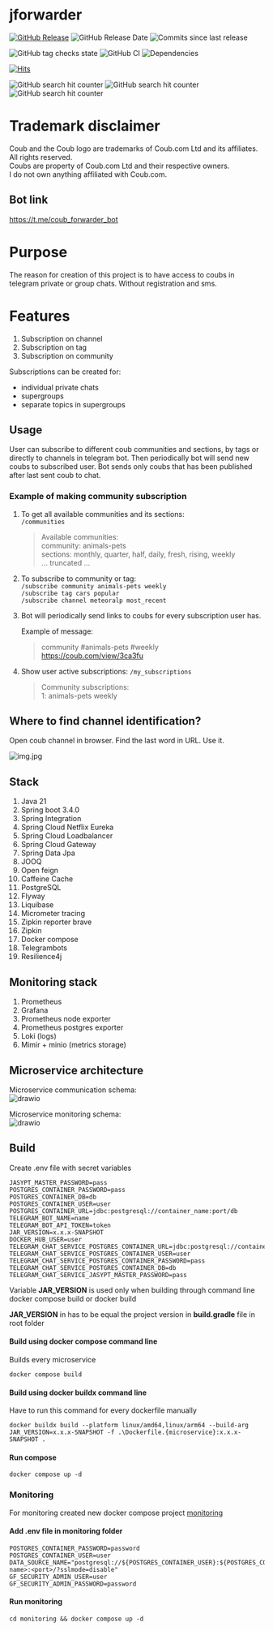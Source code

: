 # jforwarder

[![GitHub Release](https://img.shields.io/github/v/release/dankoy/jforwarder)](https://github.com/Dankoy/jforwarder/releases/latest)
![GitHub Release Date](https://img.shields.io/github/release-date/dankoy/jforwarder)
![Commits since last release](https://img.shields.io/github/commits-since/Dankoy/jforwarder/latest/main)

![GitHub tag checks state](https://img.shields.io/github/checks-status/dankoy/jforwarder/v1.1.3)
![GitHub CI](https://github.com/dankoy/jforwarder/actions/workflows/test.yml/badge.svg)
![Dependencies](https://img.shields.io/librariesio/github/dankoy/jforwarder)

[![Hits](https://hits.seeyoufarm.com/api/count/incr/badge.svg?url=https%3A%2F%2Fgithub.com%2FDankoy%2Fjforwarder&count_bg=%2379C83D&title_bg=%23555555&icon=&icon_color=%23E7E7E7&title=hits&edge_flat=false)](https://hits.seeyoufarm.com)

![GitHub search hit counter](https://img.shields.io/github/search/dankoy/jforwarder/jforwarder)
![GitHub search hit counter](https://img.shields.io/github/search/dankoy/jforwarder/coub_forwarder_bot)
![GitHub search hit counter](https://img.shields.io/github/search/dankoy/jforwarder/coub)

# Trademark disclaimer

Coub and the Coub logo are trademarks of Coub.com Ltd and its affiliates. All rights reserved.    
Coubs are property of Coub.com Ltd and their respective owners.    
I do not own anything affiliated with Coub.com.

## Bot link

https://t.me/coub_forwarder_bot

# Purpose

The reason for creation of this project is to have access to coubs in telegram private or group
chats. Without registration and sms.

# Features

1) Subscription on channel
2) Subscription on tag
3) Subscription on community

Subscriptions can be created for:
- individual private chats
- supergroups
- separate topics in supergroups

## Usage

User can subscribe to different coub communities and sections, by tags or directly to channels in
telegram bot. Then periodically bot will send new coubs to subscribed user. Bot sends only coubs
that has been published after last sent coub to chat.

### Example of making community subscription

1) To get all available communities and its sections:    
   ```/communities```

   > Available communities:    
   community: animals-pets    
   sections: monthly, quarter, half, daily, fresh, rising, weekly    
   ... truncated ...

2) To subscribe to community or tag:    
   ```/subscribe community animals-pets weekly```    
   ```/subscribe tag cars popular```    
   ```/subscribe channel meteoralp most_recent```

3) Bot will periodically send links to coubs for every subscription user has.

   Example of message:
   > community #animals-pets #weekly    
   https://coub.com/view/3ca3fu

4) Show user active subscriptions: ```/my_subscriptions```
   > Community subscriptions:    
   1: animals-pets weekly

## Where to find channel identification?

Open coub channel in browser. Find the last word in URL. Use it.

![img.jpg](img.jpg)

## Stack

1. Java 21
2. Spring boot 3.4.0
3. Spring Integration
4. Spring Cloud Netflix Eureka
5. Spring Cloud Loadbalancer
6. Spring Cloud Gateway
7. Spring Data Jpa
8. JOOQ
9. Open feign
10. Caffeine Cache
11. PostgreSQL
12. Flyway
13. Liquibase
14. Micrometer tracing
15. Zipkin reporter brave
16. Zipkin
17. Docker compose
18. Telegrambots
19. Resilience4j

## Monitoring stack

1. Prometheus
2. Grafana
3. Prometheus node exporter
4. Prometheus postgres exporter
5. Loki (logs)
6. Mimir + minio (metrics storage)

## Microservice architecture

Microservice communication schema:    
![drawio](jforwarder.drawio.svg)

Microservice monitoring schema:    
![drawio](jforwarder-monitoring.drawio.svg)

## Build

Create .env file with secret variables

```
JASYPT_MASTER_PASSWORD=pass
POSTGRES_CONTAINER_PASSWORD=pass
POSTGRES_CONTAINER_DB=db
POSTGRES_CONTAINER_USER=user
POSTGRES_CONTAINER_URL=jdbc:postgresql://container_name:port/db
TELEGRAM_BOT_NAME=name
TELEGRAM_BOT_API_TOKEN=token
JAR_VERSION=x.x.x-SNAPSHOT
DOCKER_HUB_USER=user
TELEGRAM_CHAT_SERVICE_POSTGRES_CONTAINER_URL=jdbc:postgresql://container_name:5432/db
TELEGRAM_CHAT_SERVICE_POSTGRES_CONTAINER_USER=user
TELEGRAM_CHAT_SERVICE_POSTGRES_CONTAINER_PASSWORD=pass
TELEGRAM_CHAT_SERVICE_POSTGRES_CONTAINER_DB=db
TELEGRAM_CHAT_SERVICE_JASYPT_MASTER_PASSWORD=pass
```

Variable **JAR_VERSION** is used only when building through command line docker compose build or
docker build

**JAR_VERSION** in has to be equal the project version in **build.gradle** file in root folder

#### Build using docker compose command line

Builds every microservice

```shell
docker compose build 
```

#### Build using docker buildx command line

Have to run this command for every dockerfile manually

```shell
docker buildx build --platform linux/amd64,linux/arm64 --build-arg JAR_VERSION=x.x.x-SNAPSHOT -f .\Dockerfile.{microservice}:x.x.x-SNAPSHOT .
```

#### Run compose

```shell
docker compose up -d
```

### Monitoring

For monitoring created new docker compose project [monitoring](/monitoring)

#### Add .env file in monitoring folder

```
POSTGRES_CONTAINER_PASSWORD=password
POSTGRES_CONTAINER_USER=user
DATA_SOURCE_NAME="postgresql://${POSTGRES_CONTAINER_USER}:${POSTGRES_CONTAINER_PASSWORD}@<container-name>:<port>/?sslmode=disable"
GF_SECURITY_ADMIN_USER=user
GF_SECURITY_ADMIN_PASSWORD=password
```

#### Run monitoring

```shell
cd monitoring && docker compose up -d
```
